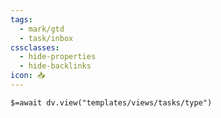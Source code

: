```yaml
---
tags:
  - mark/gtd
  - task/inbox
cssclasses:
  - hide-properties
  - hide-backlinks
icon: 📥
---
```


`$=await dv.view("templates/views/tasks/type")`
